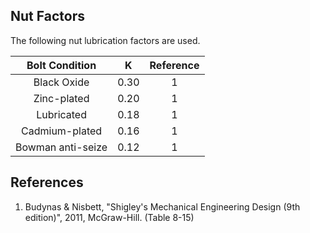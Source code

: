 ## Nut Factors
The following nut lubrication factors are used.

| Bolt Condition | K | Reference |
| :---: | :---: | :---: |
| Black Oxide | 0.30 | 1 |
| Zinc-plated | 0.20 | 1 |
| Lubricated | 0.18 | 1 |
| Cadmium-plated | 0.16 | 1 |
| Bowman anti-seize | 0.12 | 1 |

## References
1. Budynas & Nisbett, "Shigley's Mechanical Engineering Design (9th edition)", 2011, McGraw-Hill. (Table 8-15)
